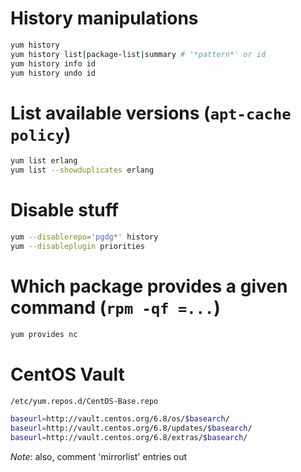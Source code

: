 # History manipulations
```sh
yum history
yum history list|package-list|summary # '*pattern*' or id
yum history info id
yum history undo id
```

# List available versions (`apt-cache policy`)
```sh
yum list erlang
yum list --showduplicates erlang
```

# Disable stuff
```sh
yum --disablerepo='pgdg*' history
yum --disableplugin priorities
```

# Which package provides a given command (`rpm -qf =...`)
```sh
yum provides nc
```

# CentOS Vault
```sh
/etc/yum.repos.d/CentOS-Base.repo

baseurl=http://vault.centos.org/6.8/os/$basearch/
baseurl=http://vault.centos.org/6.8/updates/$basearch/
baseurl=http://vault.centos.org/6.8/extras/$basearch/
```
_Note_: also, comment 'mirrorlist' entries out
